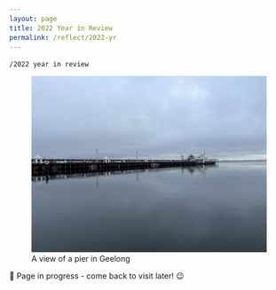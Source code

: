 ```yaml
---
layout: page
title: 2022 Year in Review
permalink: /reflect/2022-yr
---
```


`/2022 year in review`

<figure>
<img src="/assets/2022-10-geelong.jpg" alt="A pier in Geelong">
<figcaption>A view of a pier in Geelong</figcaption>
</figure>

🚧 Page in progress - come back to visit later! 😉 

<style>
  .wrapper {
    max-width: 58em;
  }
</style>